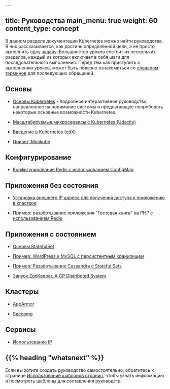     ---
title: Руководства
main_menu: true
weight: 60
content_type: concept
---

<!-- overview -->

В данном разделе документации Kubernetes можно найти руководства. В них рассказывается, как достичь определённой цели, а не просто выполнить одну [задачу](/docs/tasks/). Большинство уроков состоит из нескольких разделов, каждый из которых включает в себя шаги для последовательного выполнения. Перед тем как приступить к выполнению уроков, может быть полезно ознакомиться со [словарем терминов](/ru/docs/reference/glossary/) для последующих обращений.



<!-- body -->

## Основы

* [Основы Kubernetes](/ru/docs/tutorials/kubernetes-basics/) - подробное интерактивное руководство, направленное на понимание системы и предлагающее попробовать некоторые основные возможности Kubernetes.

* [Масштабируемые микросервисы с Kubernetes (Udacity)](https://www.udacity.com/course/scalable-microservices-with-kubernetes--ud615)

* [Введение в Kubernetes (edX)](https://www.edx.org/course/introduction-kubernetes-linuxfoundationx-lfs158x#)

* [Привет, Minikube](/ru/docs/tutorials/hello-minikube/)

## Конфигурирование

* [Конфигурирование Redis с использованием ConfigMap](/docs/tutorials/configuration/configure-redis-using-configmap/)

## Приложения без состояния

* [Установка внешнего IP адреса для получения доступа к приложению в кластере](/docs/tutorials/stateless-application/expose-external-ip-address/)

* [Пример: развёртывание приложения "Гостевая книга" на PHP с использованием Redis](/docs/tutorials/stateless-application/guestbook/)

## Приложения с состоянием

* [Основы StatefulSet](/docs/tutorials/stateful-application/basic-stateful-set/)

* [Пример: WordPress и MySQL с персистентным хранилищем](/docs/tutorials/stateful-application/mysql-wordpress-persistent-volume/)

* [Пример: Развёртывание Cassandra с Stateful Sets](/docs/tutorials/stateful-application/cassandra/)

* [Запуск ZooKeeper, A CP Distributed System](/docs/tutorials/stateful-application/zookeeper/)

## Кластеры

* [AppArmor](/docs/tutorials/clusters/apparmor/)

* [Seccomp](/docs/tutorials/clusters/seccomp/)

## Сервисы

* [Использование IP](/docs/tutorials/services/source-ip/)



## {{% heading "whatsnext" %}}


Если вы хотите создать руководство самостоятельно, обратитесь к странице [Использование шаблонов страниц](/ru/docs/home/contribute/page-templates/), чтобы узнать информацию и посмотреть шаблоны для составления руководств.


